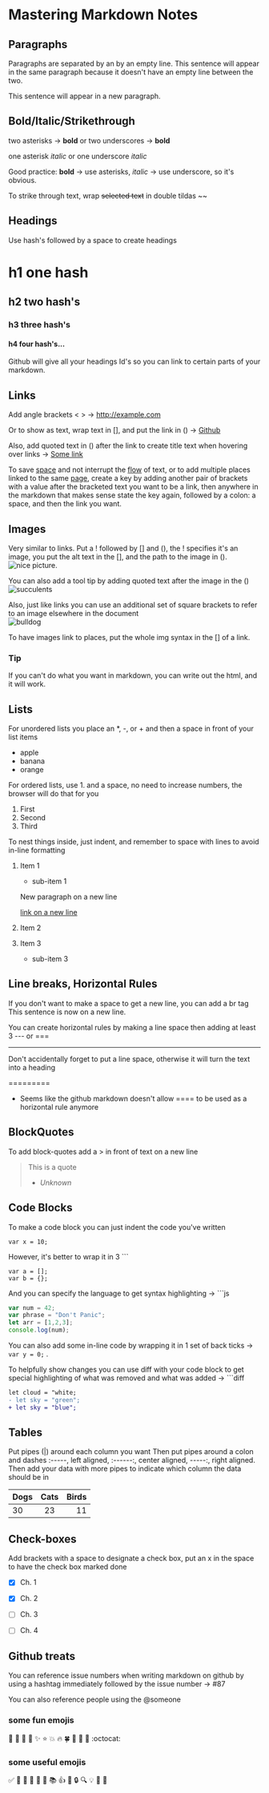 

# Mastering Markdown Notes

## Paragraphs
Paragraphs are separated by an by an empty line.
This sentence will appear in the same paragraph because it doesn't have an empty line between the two.

This sentence will appear in a new paragraph.

## Bold/Italic/Strikethrough
two asterisks -> **bold** or two underscores -> __bold__

one asterisk *italic* or one underscore _italic_

Good practice: **bold** -> use asterisks, _italic_ -> use underscore, so it's obvious.

To strike through text, wrap ~~selected text~~ in double tildas ~~

## Headings
Use hash's followed by a space to create headings

# h1 one hash
## h2 two hash's
### h3 three hash's
#### h4 four hash's...

Github will give all your headings Id's so you can link to certain parts of your markdown.

## Links
Add angle brackets < >  -> <http://example.com>

Or to show as text, wrap text in [], and put the link in () -> [Github](http://github.com)

Also, add quoted text in () after the link to create title text when hovering over links -> [Some link](http://example.com "this link is amazing")

To save [space][1] and not interrupt the [flow][f] of text, or to add multiple places linked to the same [page][1], create a key by adding another pair of brackets with a value after the bracketed text you want to be a link, then anywhere in the markdown that makes sense state the key again, followed by a colon: a space, and then the link you want.

[1]: http://space.com
[f]: http://flow.com

## Images
Very similar to links. Put a ! followed by [] and (), the ! specifies it's an image, you put the alt text in the [], and the path to the image in (). <br>
![nice picture](http://unsplash.it/500/500?random).

You can also add a tool tip by adding quoted text after the image in the ()<br>
![succulents](http://unsplash.it/500/500?image=940 "Cool Succulents")

Also, just like links you can use an additional set of square brackets to refer to an image elsewhere in the document <br> ![bulldog][dog] 

To have images link to places, put the whole img syntax in the [] of a link.

[dog]: http://unsplash.it/500/500?image=837

### Tip
If you can't do what you want in markdown, you can write out the html, and it will work.

## Lists
For unordered lists you place an *, -, or + and then a space in front of your list items

- apple
- banana
- orange

For ordered lists, use 1. and a space, no need to increase numbers, the browser will do that for you

1. First
1. Second
1. Third

To nest things inside, just indent, and remember to space with lines to avoid in-line formatting

1. Item 1
	* sub-item 1

	New paragraph on a new line

	[link on a new line](http://example.com)
1. Item 2
1. Item 3
	+ sub-item 3

## Line breaks, Horizontal Rules
If you don't want to make a space to get a new line, you can add a br tag <br>
This sentence is now on a new line.

You can create horizontal rules by making a line space then adding at least 3 --- or ===

-------

Don't accidentally forget to put a line space, otherwise it will turn the text into a heading

=========

* Seems like the github markdown doesn't allow ==== to be used as a horizontal rule anymore

## BlockQuotes
To add block-quotes add a > in front of text on a new line
> This is a quote
> 
> - *Unknown*

## Code Blocks
To make a code block you can just indent the code you've written

	var x = 10;

However, it's better to wrap it in 3 ```

```
var a = [];
var b = {};
```

And you can specify the language to get syntax highlighting -> ```js

```js
var num = 42;
var phrase = "Don't Panic";
let arr = [1,2,3];
console.log(num);
```

You can also add some in-line code by wrapping it in 1 set of back ticks -> `var y = 0;` .

To helpfully show changes you can use diff with your code block to get special highlighting of what was removed and what was added -> ```diff

```diff
let cloud = "white;
- let sky = "green";
+ let sky = "blue";
```

## Tables
Put pipes (|) around each column you want
Then put pipes around a colon and dashes :-----, left aligned, :------:, center aligned, -----:, right aligned. Then add your data with more pipes to indicate which column the data should be in

| Dogs | Cats | Birds |
|:-----|:----:|------:|
|30|23|11|

## Check-boxes

Add brackets with a space to designate a check box, put an x in the space to have the check box marked done

* [x] Ch. 1
* [x] Ch. 2
* [ ] Ch. 3
* [ ] Ch. 4


## Github treats
You can reference issue numbers when writing markdown on github by using a hashtag immediately followed by the issue number -> #87

You can also reference people using the @someone

### some fun emojis
:crescent_moon:
:dolphin:
:pineapple:
:dash:
:sparkles:
:star:
:boom:
:fire:
:four_leaf_clover:
:art:
:tada:
:ghost:
:octocat:

### some useful emojis
:white_check_mark:
:link:
:notebook:
:green_book:
:pencil:
:ledger:
:books:
:thumbsup:
:key:
:lock:
:mag:
:bulb:
:construction:
:wrench:









